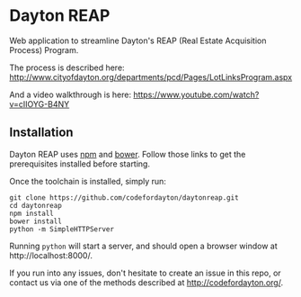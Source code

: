 Dayton REAP
==========

Web application to streamline Dayton's REAP (Real Estate Acquisition Process) Program.

The process is described here: http://www.cityofdayton.org/departments/pcd/Pages/LotLinksProgram.aspx

And a video walkthrough is here: https://www.youtube.com/watch?v=cIIOYG-B4NY

## Installation

Dayton REAP uses [npm](http://howtonode.org/introduction-to-npm) and [bower](http://bower.io/#install-bower). Follow those links to get the prerequisites installed before starting.

Once the toolchain is installed, simply run:
```
git clone https://github.com/codefordayton/daytonreap.git
cd daytonreap
npm install
bower install
python -m SimpleHTTPServer
```

Running `python` will start a server, and should open a browser window at http://localhost:8000/. 

If you run into any issues, don't hesitate to create an issue in this repo, or contact us via one of the methods described at http://codefordayton.org/.

